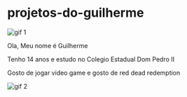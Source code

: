 # projetos-do-guilherme
![gif 1](https://media2.giphy.com/media/v1.Y2lkPTc5MGI3NjExaWo4ZmJwMnVseHQ3ZHJodHZwcnlpejB4djF0emloZ3JjOGpucHA1ZyZlcD12MV9naWZzX3NlYXJjaCZjdD1n/5ZZCraP6nXeVcmBpl5/200.webp)

Ola, Meu nome é Guilherme 

Tenho 14 anos e estudo no Colegio Estadual Dom Pedro II

Gosto de jogar video game e gosto de red dead redemption 

![gif 2](https://media0.giphy.com/media/v1.Y2lkPTc5MGI3NjExaWo4ZmJwMnVseHQ3ZHJodHZwcnlpejB4djF0emloZ3JjOGpucHA1ZyZlcD12MV9naWZzX3NlYXJjaCZjdD1n/1YeKAMmdGI4dEUU8Wk/200.webp)
